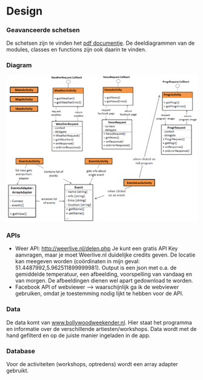 # Design
### Geavanceerde schetsen
De schetsen zijn te vinden het [pdf documentje](Advanced_sketches.pdf). De deeldiagrammen van de modules, classes en functions zijn ook daarin te vinden.

### Diagram
![Alternative Text](doc/Diagram.png)

### APIs
- Weer API: http://weerlive.nl/delen.php
Je kunt een gratis API Key aanvragen, maar je moet Weerlive.nl duidelijke credits geven. De locatie kan meegeven worden (coördinaten in mijn geval: 51.4487992,5.962511899999981). Output is een json met o.a. de gemiddelde temperatuur, een afbeelding, voorspelling van vandaag en van morgen. De afbeeldingen dienen wel apart gedownload te worden. 
- Facebook API of webviewer --> waarschijnlijk ga ik de webviewer gebruiken, omdat je toestemming nodig lijkt te hebben voor de API. 

### Data
De data komt van www.bollywoodweekender.nl. Hier staat het programma en informatie over de verschillende artiesten/workshops.
Data wordt met de hand gefilterd en op de juiste manier ingeladen in de app.

### Database
Voor de activiteiten (workshops, optredens) wordt een array adapter gebruikt.
